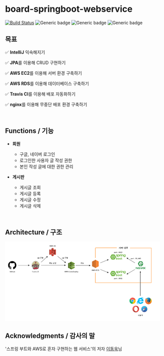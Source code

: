 # board-springboot-webservice

[![Build Status](https://travis-ci.org/suwon-city-boy/board-springboot-webservice.svg?branch=master)](https://travis-ci.org/suwon-city-boy/board-springboot-webservice)
![Generic badge](https://img.shields.io/badge/Java-8-blue.svg)
![Generic badge](https://img.shields.io/badge/Spring-2.1.x-green.svg)
![Generic badge](https://img.shields.io/badge/Gradle-4.x-brightgreen.svg)

목표
-----------
✅ **IntelliJ** 익숙해지기

✅ **JPA**를 이용해 CRUD 구현하기

✅ **AWS EC2**를 이용해 서버 환경 구축하기

✅ **AWS RDS**를 이용해 데이터베이스 구축하기

✅ **Travis CI**를 이용해 배포 자동화하기

✅ **nginx**를 이용해 무중단 배포 환경 구축하기  

<br/>

Functions / 기능
-----------
- **회원**
  + 구글, 네이버 로그인
  + 로그인한 사용자 글 작성 권한
  + 본인 작성 글에 대한 권한 관리
  
- **게시판**
  + 게시글 조회
  + 게시글 등록
  + 게시글 수정
  + 게시글 삭제

<br/>

Architecture / 구조
-----------
![](./img/architecture.png)

Acknowledgments / 감사의 말
-----------
'스프링 부트와 AWS로 혼자 구현하는 웹 서비스'의 저자 [이동욱](https://github.com/jojoldu)님
